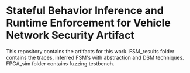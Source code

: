# Stateful Behavior Inference and Runtime Enforcement for Vehicle Network Security Artifact

This repository contains the artifacts for this work. FSM_results folder contains the traces, inferred FSM's with abstraction and DSM techniques.
FPGA_sim folder contains fuzzing testbench.